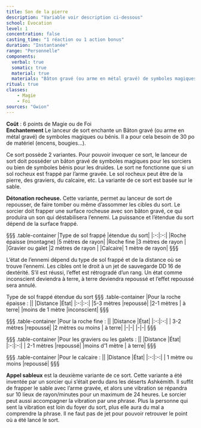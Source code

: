```yaml
---
title: Son de la pierre
description: "Variable voir description ci-dessous"
school: Évocation
level: 1
concentration: false
casting_time: "1 réaction ou 1 action bonus"
duration: "Instantanée"
range: "Personnelle"
components:
  verbal: true
  somatic: true
  material: true
  materials: "Bâton gravé (ou arme en métal gravé) de symboles magiques ou bénis"
ritual: true
classes:
    - Magie
    - Foi
sources: "Gwion"
---
```

**Coût** : 6 points de Magie ou de Foi  
**Enchantement** Le lanceur de sort enchante un Bâton gravé (ou arme en métal gravé) de symboles magiques ou bénis. Il a pour cela besoin de 30 po de matériel (encens, bougies...).  

Ce sort possède 2 variantes. Pour pouvoir invoquer ce sort, le lanceur de sort doit posséder un bâton gravé de symboles magiques pour les sorciers ou bien de symboles bénis pour les druides. Le sort ne fonctionne que si un sol rocheux est frappé par l’arme gravée. Le sol rocheux peut être de la pierre, des graviers, du calcaire, etc. La variante de ce sort est basée sur le sable.  

**Détonation rocheuse.** Cette variante, permet au lanceur de sort de repousser, de faire tomber ou même d’assommer les cibles du sort. Le sorcier doit frapper une surface rocheuse avec son bâton gravé, ce qui produira un son qui déstabilisera l’ennemi. La puissance et l’étendue du sort dépend de la surface frappé.  


§§§ .table-container
|Type de sol frappé  |étendue du sort|
|:-:|:-:|
|Roche épaisse (montagne)   |5 mètres de rayon|
|Roche fine |3 mètres de rayon |
|Gravier ou galet |2 mètres de rayon  |
|Calcaire| 1 mètre de rayon|
§§§  


L’état de l’ennemi dépend du type de sol frappé et de la distance où se trouve l’ennemi. Les cibles ont le droit à un jet de sauvegarde DD 16 de dextérité. S’il est réussi, l’effet est rétrogradé d’un rang. Un état comme inconscient deviendra à terre, à terre deviendra repoussé et l’effet repoussé sera annulé.  

Type de sol frappé                                                                                                                étendue du sort
§§§ .table-container
|Pour la roche épaisse : ||
|Distance  |État|
|:-:|:-:|
|5-3 mètres |repoussé|
|2-1 mètres  |  à terre|
|moins de 1 mètre    |inconscient|
§§§                                                             


§§§ .table-container
|Pour la roche fine : ||
|Distance |État|
|:-:|:-:|
|  3-2 mètres   |repoussé|
|2 mètres ou moins  | à terre|
|-|-|
|-|-|
§§§


§§§ .table-container
|Pour les graviers ou les galets : ||
|Distance |État|
|:-:|:-:|
|  2-1 mètres   |repoussé|
|moins d’1 mètre   | à terre|
§§§

§§§ .table-container
|Pour le calcaire : ||
|Distance  |État|
|:-:|:-:|
| 1 mètre ou moins      |repoussé|
§§§


**Appel sableux** est la deuxième variante de ce sort. Cette variante a été inventée par un sorcier qui s’était perdu dans les déserts Ashkémith. Il suffit de frapper le sable avec l’arme gravée, et alors une vibration se répandra sur 10 lieux de rayon/minutes pour un maximum de 24 heures. Le sorcier peut aussi accompagner la vibration par une phrase. Plus la personne qui sent la vibration est loin du foyer du sort, plus elle aura du mal a comprendre la phrase. Il ne faut pas de jet pour pouvoir retrouver le point où a été lancé le sort.  
